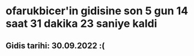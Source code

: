 # ofarukbicer'in gidisine son 5 gun 14 saat 31 dakika 23 saniye kaldi

## Gidis tarihi: 30.09.2022 :(